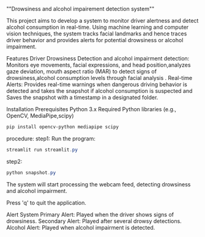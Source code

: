 ""Drowsiness and alcohol impairement detection system""



This project aims to develop a system to monitor driver alertness and detect alcohol consumption in real-time. Using machine learning and computer vision techniques, the system tracks facial landmarks and hence traces driver behavior and provides alerts for potential drowsiness or alcohol impairment.

Features
Driver Drowsiness Detection and alcohol impairment detection: Monitors eye movements, facial expressions, and head position,analyzes gaze deviation, mouth aspect ratio (MAR)  to detect signs of drowsiness,alcohol consumption levels through facial analysis .
Real-time Alerts: Provides real-time warnings when dangerous driving behavior is detected and takes the snapshot if alcohol consumption is suspected and Saves the snapshot with a timestamp in a designated folder.

Installation
Prerequisites
Python 3.x
Required Python libraries (e.g., OpenCV, MediaPipe,scipy)
```bash
pip install opencv-python mediapipe scipy
```
procedure:
 step1: Run the program:
```powershell
streamlit run streamlit.py
```


step2:
```powershell
python snapshot.py
```
The system will start processing the webcam feed, detecting drowsiness and alcohol impairment.

Press 'q' to quit the application.

Alert System
Primary Alert: Played when the driver shows signs of drowsiness.
Secondary Alert: Played after several drowsy detections.
Alcohol Alert: Played when alcohol impairment is detected.
